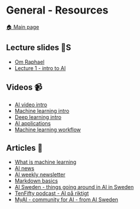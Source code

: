 # General - Resources 

[:house: Main page](https://github.com/pr0fez/AI25-intro)

## Lecture slides :book:S

- [Om Raphael](https://github.com/pr0fez/AI25-intro/Resources/PresentationRaphael.md)
- [Lecture 1 - intro to AI](https://github.com/pr0fez/AI25-intro/Lectures/Intro-Kurs-Lec1.pdf)

## Videos :video_camera:

- [AI video intro][ai_vid]
- [Machine learning intro][ml_vid]
- [Deep learning intro][dl_vid]
- [AI applications][ai_applic]
- [Machine learning workflow][ml_steps]

[ai_vid]: https://www.youtube.com/watch?v=ad79nYk2keg
[ml_vid]: https://www.youtube.com/watch?v=ukzFI9rgwfU
[dl_vid]: https://www.youtube.com/watch?v=6M5VXKLf4D4
[ai_applic]: https://www.youtube.com/watch?v=Y46zXHvUB1s
[ml_steps]: https://www.youtube.com/watch?v=nKW8Ndu7Mjw

## Articles :newspaper:

- [What is machine learning][ml_ibm]
- [AI news][ai_news]
- [AI weekly newsletter][ai_weekly]
- [Markdown basics][markdown_basics]
- [AI Sweden - things going around in AI in Sweden](https://www.ai.se/en)
- [TenFifty podcast - AI på riktigt](https://tenfifty.io/sv/tenfiftys-podcast/)
- [MyAI - community for AI - from AI Sweden](https://my.ai.se/)

[ml_ibm]: https://www.ibm.com/cloud/learn/machine-learning
[ai_news]: https://artificialintelligence-news.com/#
[ai_weekly]: https://aiweekly.co/issues/226#start
[markdown_basics]: https://guides.github.com/features/mastering-markdown/
